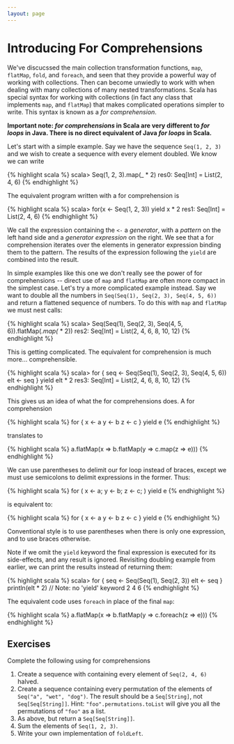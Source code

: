 ```yaml
---
layout: page
---
```


# Introducing For Comprehensions

We've discucssed the main collection transformation functions, `map`, `flatMap`, `fold`, and `foreach`, and seen that they provide a powerful way of working with collections. Then can become unwiedly to work with when dealing with many collections of many nested transformations. Scala has special syntax for working with collections (in fact any class that implements `map`, and `flatMap`) that makes complicated operations simpler to write. This syntax is known as a *for comprehension*.

**Important note: *for comprehensions* in Scala are very different to *for loops* in Java. There is no direct equivalent of Java *for loops* in Scala.**

Let's start with a simple example. Say we have the sequence `Seq(1, 2, 3)` and we wish to create a sequence with every element doubled. We know we can write

{% highlight scala %}
scala> Seq(1, 2, 3).map(_ * 2)
res0: Seq[Int] = List(2, 4, 6)
{% endhighlight %}

The equivalent program written with a for comprehension is

{% highlight scala %}
scala> for(x <- Seq(1, 2, 3)) yield x * 2
res1: Seq[Int] = List(2, 4, 6)
{% endhighlight %}

We call the expression containing the `<-` a *generator*, with a *pattern* on the left hand side and a *generator expression* on the right. We see that a for comprehension iterates over the elements in generator expression binding them to the pattern. The results of the expression following the `yield` are combined into the result.

In simple examples like this one we don't really see the power of for comprehensions -- direct use of `map` and `flatMap` are often more compact in the simplest case. Let's try a more complicated example instead. Say we want to double all the numbers in `Seq(Seq(1), Seq(2, 3), Seq(4, 5, 6))` and return a flattened sequence of numbers. To do this with `map` and `flatMap` we must nest calls:

{% highlight scala %}
scala> Seq(Seq(1), Seq(2, 3), Seq(4, 5, 6)).flatMap(_.map(_ * 2))
res2: Seq[Int] = List(2, 4, 6, 8, 10, 12)
{% endhighlight %}

This is getting complicated. The equivalent for comprehension is much more... comprehensible.

{% highlight scala %}
scala> for {
  seq <- Seq(Seq(1), Seq(2, 3), Seq(4, 5, 6))
  elt <- seq
} yield elt * 2
res3: Seq[Int] = List(2, 4, 6, 8, 10, 12)
{% endhighlight %}

This gives us an idea of what the for comprehensions does. A for comprehension

{% highlight scala %}
for {
  x <- a
  y <- b
  z <- c
} yield e
{% endhighlight %}

translates to

{% highlight scala %}
a.flatMap(x => b.flatMap(y => c.map(z => e)))
{% endhighlight %}

We can use parentheses to delimit our for loop instead of braces, except we must use semicolons to delimit expressions in the former. Thus:

{% highlight scala %}
for (
  x <- a;
  y <- b;
  z <- c;
) yield e
{% endhighlight %}

is equivalent to:

{% highlight scala %}
for {
  x <- a
  y <- b
  z <- c
} yield e
{% endhighlight %}

Conventional style is to use parentheses when there is only one expression, and to use braces otherwise.

Note if we omit the `yield` keyword the final expression is executed for its side-effects, and any result is ignored. Revisiting doubling example from earlier, we can print the results instead of returning them:

{% highlight scala %}
scala> for {
  seq <- Seq(Seq(1), Seq(2, 3))
  elt <- seq
} println(elt * 2) // Note: no 'yield' keyword
2
4
6
{% endhighlight %}

The equivalent code uses `foreach` in place of the final `map`:

{% highlight scala %}
a.flatMap(x => b.flatMap(y => c.foreach(z => e)))
{% endhighlight %}

## Exercises

Complete the following using for comprehensions

1. Create a sequence with containing every element of `Seq(2, 4, 6)` halved.
1. Create a sequence containing every permutation of the elements of `Seq("a", "wet", "dog")`. The result should be a `Seq[String]`, not `Seq[Seq[String]]`. Hint: `"foo".permutations.toList` will give you all the permutations of `"foo"` as a list.
1. As above, but return a `Seq[Seq[String]]`.
1. Sum the elements of `Seq(1, 2, 3)`.
1. Write your own implementation of `foldLeft`.
